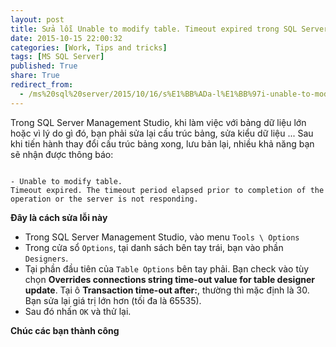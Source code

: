 ```yaml
---
layout: post
title: Sửa lỗi Unable to modify table. Timeout expired trong SQL Server Management Studio
date: 2015-10-15 22:00:32
categories: [Work, Tips and tricks]
tags: [MS SQL Server]
published: True
share: True
redirect_from:
  - /ms%20sql%20server/2015/10/16/s%E1%BB%ADa-l%E1%BB%97i-unable-to-modify-table-timeout-expired-trong-sql-server-management-studio.html
---
```


Trong SQL Server Management Studio, khi làm việc với bảng dữ liệu lớn hoặc vì lý do gì đó, bạn phải sửa lại cấu trúc bảng, sửa kiểu dữ liệu ... Sau khi tiến hành thay đổi cấu trúc bảng xong, lưu bản lại, nhiều khả năng bạn sẽ nhận được thông báo:


~~~

- Unable to modify table. 
Timeout expired. The timeout period elapsed prior to completion of the operation or the server is not responding.

~~~


**Đây là cách sửa lỗi này**

- Trong SQL Server Management Studio, vào menu `Tools \ Options`
- Trong cửa sổ `Options`, tại danh sách bên tay trái, bạn vào phần `Designers`.
- Tại phần đầu tiên của `Table Options` bên tay phải. Bạn check vào tùy chọn **Overrides connections string time-out value for table designer update**. Tại ô **Transaction time-out after:**, thường thì mặc định là 30. Bạn sửa lại giá trị lớn hơn (tối đa là 65535).
- Sau đó nhấn `OK` và thử lại.


**Chúc các bạn thành công**

